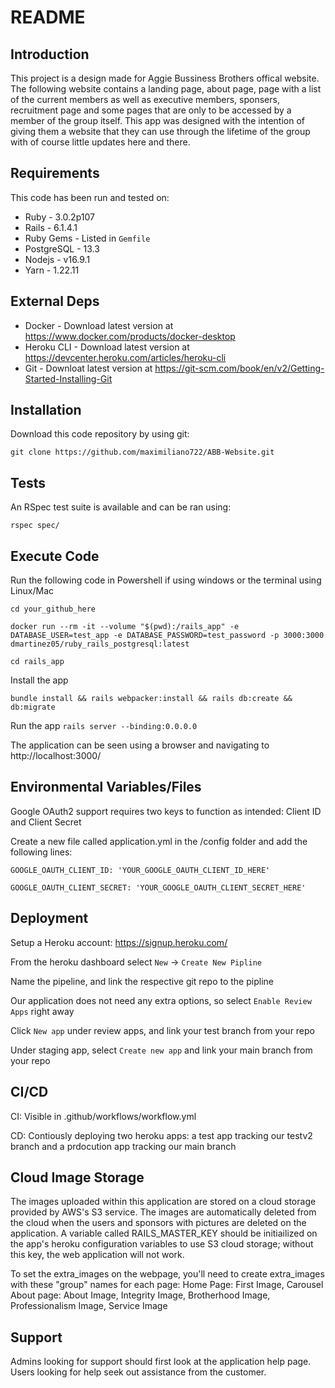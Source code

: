 # README

## Introduction ##

This project is a design made for Aggie Bussiness Brothers offical website. The following website contains a landing page, about page, page with a list of the current members as well as executive members, sponsers, recruitment page and some pages that are only to be accessed by a member of the group itself. This app was designed with the intention of giving them a website that they can use through the lifetime of the group with of course little updates here and there. 

## Requirements ##

This code has been run and tested on:

* Ruby - 3.0.2p107
* Rails - 6.1.4.1
* Ruby Gems - Listed in `Gemfile`
* PostgreSQL - 13.3 
* Nodejs - v16.9.1
* Yarn - 1.22.11


## External Deps  ##

* Docker - Download latest version at https://www.docker.com/products/docker-desktop
* Heroku CLI - Download latest version at https://devcenter.heroku.com/articles/heroku-cli
* Git - Downloat latest version at https://git-scm.com/book/en/v2/Getting-Started-Installing-Git

## Installation ##

Download this code repository by using git:

 `git clone https://github.com/maximiliano722/ABB-Website.git`


## Tests ##

An RSpec test suite is available and can be ran using:

  `rspec spec/`

## Execute Code ##

Run the following code in Powershell if using windows or the terminal using Linux/Mac

  `cd your_github_here`

  `docker run --rm -it --volume "$(pwd):/rails_app" -e DATABASE_USER=test_app -e DATABASE_PASSWORD=test_password -p 3000:3000 dmartinez05/ruby_rails_postgresql:latest`

  `cd rails_app`

Install the app

  `bundle install && rails webpacker:install && rails db:create && db:migrate`

Run the app
  `rails server --binding:0.0.0.0`

The application can be seen using a browser and navigating to http://localhost:3000/

## Environmental Variables/Files ##

Google OAuth2 support requires two keys to function as intended: Client ID and Client Secret

Create a new file called application.yml in the /config folder and add the following lines:

  `GOOGLE_OAUTH_CLIENT_ID: 'YOUR_GOOGLE_OAUTH_CLIENT_ID_HERE'`

  `GOOGLE_OAUTH_CLIENT_SECRET: 'YOUR_GOOGLE_OAUTH_CLIENT_SECRET_HERE'`

## Deployment ##

Setup a Heroku account: https://signup.heroku.com/

From the heroku dashboard select `New` -> `Create New Pipline`

Name the pipeline, and link the respective git repo to the pipline

Our application does not need any extra options, so select `Enable Review Apps` right away

Click `New app` under review apps, and link your test branch from your repo

Under staging app, select `Create new app` and link your main branch from your repo



## CI/CD ##

CI: Visible in .github/workflows/workflow.yml

CD: Contiously deploying two heroku apps: a test app tracking our testv2 branch and a prdocution app tracking our main branch

## Cloud Image Storage ##
The images uploaded within this application are stored on a cloud storage provided by AWS's S3 service.
The images are automatically deleted from the cloud when the users and sponsors with pictures are deleted on the application.
A variable called RAILS_MASTER_KEY should be initiailized on the app's heroku configuration variables to use S3 cloud storage; without this key, the web application will not work.

To set the extra_images on the webpage, you'll need to create extra_images with these "group" names for each page:
 Home Page: First Image, Carousel
 About page: About Image, Integrity Image, Brotherhood Image, Professionalism Image, Service Image

## Support ##

Admins looking for support should first look at the application help page.
Users looking for help seek out assistance from the customer.



